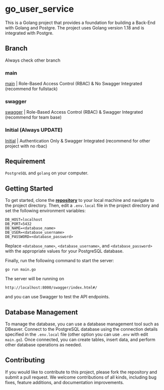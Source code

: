 # go_user_service
This is a Golang project that provides a foundation for building a Back-End with Golang and Postgre. The project uses Golang version 1.18 and is integrated with Postgre.

## Branch
Always check other branch
### main
[main](https://github.com/klaveriuzent/go_user_service/tree/main) | Role-Based Access Control (RBAC) & No Swagger Integrated (recommend for fullstack)
### swagger
[swagger](https://github.com/klaveriuzent/go_user_service/tree/swagger) | Role-Based Access Control (RBAC) & Swagger Integrated (recommend for team base)
### Initial (Always UPDATE)
[Initial](https://github.com/klaveriuzent/go_user_service/tree/Initial) | Authentication Only & Swagger Integrated (recommend for other project with no rbac)

## Requirement
`PostgreSQL` and `golang` on your computer.

## Getting Started
To get started, clone the [**repository**](https://github.com/klaveriuzent/go_user_service) to your local machine and navigate to the project directory. Then, edit a `.env.local` file in the project directory and set the following environment variables:

```
DB_HOST=localhost
DB_PORT=5432
DB_NAME=<database_name>
DB_USER=<database_username>
DB_PASSWORD=<database_password>
```

Replace `<database_name>`, `<database_username>`, and `<database_password>` with the appropriate values for your PostgreSQL database.

Finally, run the following command to start the server:
```
go run main.go
```

The server will be running on
```
http://localhost:8000/swagger/index.html#/
```
and you can use Swagger to test the API endpoints.

## Database Management
To manage the database, you can use a database management tool such as DBeaver. Connect to the PostgreSQL database using the connection details specified in the `.env.local` file (other option you can use `.env` with edit `main.go`). Once connected, you can create tables, insert data, and perform other database operations as needed.

## Contributing
If you would like to contribute to this project, please fork the repository and submit a pull request. We welcome contributions of all kinds, including bug fixes, feature additions, and documentation improvements.
